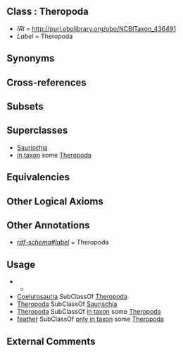 
## Class : Theropoda

 * *IRI* = http://purl.obolibrary.org/obo/NCBITaxon_436491
 * *Label* = Theropoda

## Synonyms


## Cross-references


## Subsets


## Superclasses

 * [Saurischia](../../NCBITaxon/89/NCBITaxon_436489.md)
 * [in taxon](../../RO/62/RO_0002162.md) some [Theropoda](../../NCBITaxon/91/NCBITaxon_436491.md)

## Equivalencies


## Other Logical Axioms


## Other Annotations

 * *[rdf-schema#label](../../el/rdf-schema#label.md)* = Theropoda

## Usage

 * -
 * [Coelurosauria](../../NCBITaxon/92/NCBITaxon_436492.md) SubClassOf [Theropoda](../../NCBITaxon/91/NCBITaxon_436491.md)
 * [Theropoda](../../NCBITaxon/91/NCBITaxon_436491.md) SubClassOf [Saurischia](../../NCBITaxon/89/NCBITaxon_436489.md)
 * [Theropoda](../../NCBITaxon/91/NCBITaxon_436491.md) SubClassOf [in taxon](../../RO/62/RO_0002162.md) some [Theropoda](../../NCBITaxon/91/NCBITaxon_436491.md)
 * [feather](../../UBERON/22/UBERON_0000022.md) SubClassOf [only in taxon](../../RO/60/RO_0002160.md) some [Theropoda](../../NCBITaxon/91/NCBITaxon_436491.md)

## External Comments

